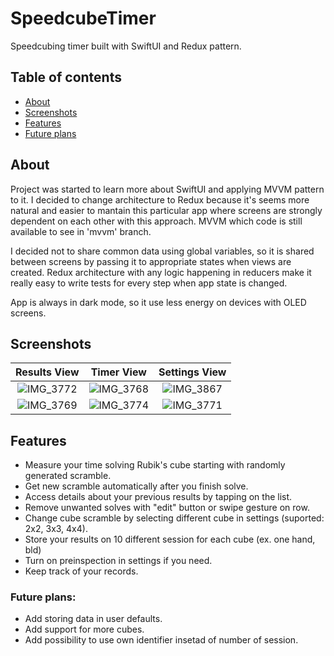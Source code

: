 # SpeedcubeTimer
Speedcubing timer built with SwiftUI and Redux pattern.

## Table of contents
* [About](#about)
* [Screenshots](#screenshots)
* [Features](#features)
* [Future plans](#future-plans)

## About

Project was started to learn more about SwiftUI and applying MVVM pattern to it. I decided to change architecture to Redux because it's seems more natural and easier to mantain this particular app where screens are strongly dependent on each other with this approach. MVVM which code is still available to see in 'mvvm' branch.

I decided not to share common data using global variables, so it is shared between screens by passing it to appropriate states when views are created.
Redux architecture with any logic happening in reducers make it really easy to write tests for every step when app state is changed.

App is always in dark mode, so it use less energy on devices with OLED screens.

## Screenshots

Results View | Timer View | Settings View
:---:|:-----:|:---:
 ![IMG_3772](https://user-images.githubusercontent.com/63157451/187084945-5c0323d1-5389-4a36-b27e-575e483da7f9.PNG) | ![IMG_3768](https://user-images.githubusercontent.com/63157451/187084985-c31cfaf2-e3be-4c61-be1a-f2a3265dfb41.PNG) | ![IMG_3867](https://user-images.githubusercontent.com/63157451/189527589-8907638a-eb62-46db-9ae9-982e55b36285.PNG)
![IMG_3769](https://user-images.githubusercontent.com/63157451/187084962-267fc55d-4855-465c-9e88-5b4217fce249.PNG) | ![IMG_3774](https://user-images.githubusercontent.com/63157451/187084966-b828f0cb-3196-4c0f-8d0b-f5c78dfeb12a.PNG) | ![IMG_3771](https://user-images.githubusercontent.com/63157451/187084980-27cd8852-73c4-4a17-b0f5-8e0b51616a2f.PNG)





## Features

* Measure your time solving Rubik's cube starting with randomly generated scramble.
* Get new scramble automatically after you finish solve.
* Access details about your previous results by tapping on the list.
* Remove unwanted solves with "edit" button or swipe gesture on row.
* Change cube scramble by selecting different cube in settings (suported: 2x2, 3x3, 4x4).
* Store your results on 10 different session for each cube (ex. one hand, bld)
* Turn on preinspection in settings if you need.
* Keep track of your records.

### Future plans:

* Add storing data in user defaults.
* Add support for more cubes.
* Add possibility to use own identifier insetad of number of session.
